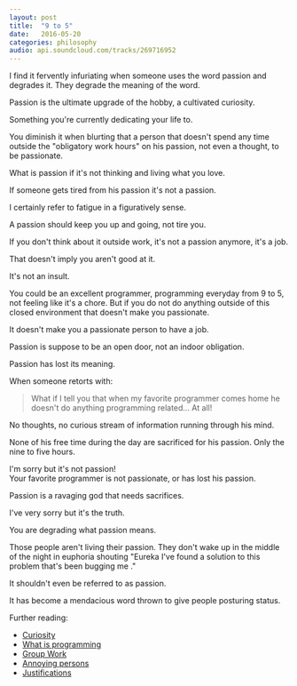 ```yaml
---
layout: post
title:  "9 to 5"
date:   2016-05-20
categories: philosophy
audio: api.soundcloud.com/tracks/269716952
---
```



I find it fervently infuriating when someone uses the word passion and degrades it.
They degrade the meaning of the word.

Passion is the ultimate upgrade of the hobby, a cultivated curiosity.

Something you're currently dedicating your life to.

You diminish it when blurting that a person that doesn't spend any time
outside the "obligatory work hours" on his passion, not even a thought, to be
passionate.

What is passion if it's not thinking and living what you love.

If someone gets tired from his passion it's not a passion.

I certainly refer to fatigue in a figuratively sense.

A passion should keep you up and going, not tire you.

If you don't think about it outside work, it's not a passion anymore, it's a
job.

That doesn't imply you aren't good at it.

It's not an insult.

You could be an excellent programmer, programming everyday from 9 to 5, not
feeling like it's a chore. But if you do not do anything outside of this closed
environment that doesn't make you passionate.

It doesn't make you a passionate person to have a job.

Passion is suppose to be an open door, not an indoor obligation.

Passion has lost its meaning.

When someone retorts with:

> What if I tell you that when my favorite programmer comes home he doesn't do
> anything programming related... At all!

No thoughts, no curious stream of information running through his mind.

None of his free time during the day are sacrificed for his passion. Only the
nine to five hours.

I'm sorry but it's not passion!  
Your favorite programmer is not passionate, or has lost his passion.

Passion is a ravaging god that needs sacrifices.

I've very sorry but it's the truth.

You are degrading what passion means.

Those people aren't living their passion.
They don't wake up in the middle of the night in euphoria shouting "Eureka I've
found a solution to this problem that's been bugging me ."

It shouldn't even be referred to as passion.

It has become a mendacious word thrown to give people posturing status.

Further reading:

* [Curiosity](http://venam.nixers.net/blog/philosophy/2014/10/20/curiosity.html)
* [What is programming](http://venam.nixers.net/blog/programming/2015/11/04/what-is-programming.html)
* [Group Work](http://venam.nixers.net/blog/programming/2015/09/25/group-work.html)
* [Annoying persons](http://venam.nixers.net/blog/psychology/2016/01/27/dammit.html)
* [Justifications](http://venam.nixers.net/blog/philosophy/2015/08/01/justification-after-actions.html)
